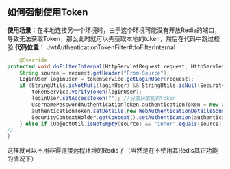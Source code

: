 ## 如何强制使用Token
**使用场景**：在本地连接另一个环境时，由于这个环境可能没有开放Redis的端口，导致无法获取Token，那么此时就可以先获取本地的token，然后在代码中跳过校验
**代码位置：** JwtAuthenticationTokenFilter#doFilterInternal
```java
    @Override
protected void doFilterInternal(HttpServletRequest request, HttpServletResponse response, FilterChain chain) throws ServletException, IOException {
    String source = request.getHeader("From-Source");
    LoginUser loginUser = tokenService.getLoginUser(request);
    if (StringUtils.isNotNull(loginUser) && StringUtils.isNull(SecurityUtils.getAuthentication())) {
        tokenService.verifyToken(loginUser);
        loginUser.setAccessToken(""); //设置获取到的token
        UsernamePasswordAuthenticationToken authenticationToken = new UsernamePasswordAuthenticationToken(loginUser, null, loginUser.getAuthorities());
        authenticationToken.setDetails(new WebAuthenticationDetailsSource().buildDetails(request));
        SecurityContextHolder.getContext().setAuthentication(authenticationToken);
    } else if (ObjectUtil.isNotEmpty(source) && "inner".equals(source)) {
//...
}
```
这样就可以不用非得连接远程环境的Redis了（当然是在不使用其Redis其它功能的情况下）